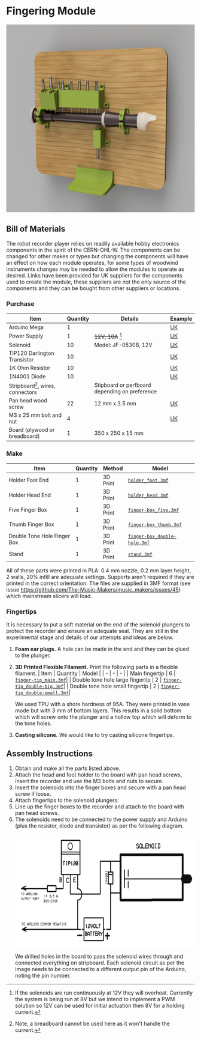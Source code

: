 
# Fingering Module


<p float="left">
  <img src="../../Documents/fingering_module_assembly_overview_with_frame.png" height="500" />
</p>

## Bill of Materials

The robot recorder player relies on readily available hobby electronics components in the spirit of the CERN-OHL-W. The components can be changed for other makes or types but changing the components will have an effect on how each module operates, for some types of woodwind instruments changes may be needed to allow the modules to operate as desired. Links have been provided for UK suppliers for the components used to create the module, these suppliers are not the only source of the components and they can be bought from other suppliers or locations.

### Purchase
| Item | Quantity | Details | Example |
| - | - | - | - |
| Arduino Mega | 1 | | [UK](https://www.amazon.co.uk/ELEGOO-Controller-ATmega2560-ATMEGA16U2-Compatible/dp/B06XKMZ3T9/)|
| Power Supply | 1 | ~~12V, 10A~~ [^voltage] | [UK](https://www.amazon.co.uk/SHNITPWR-100V-240V-Converter-Transformer-5-5x2-5mm/dp/B08BJRN5SX/)|
| Solenoid | 10 | Model: JF-0530B, 12V | [UK](https://www.amazon.co.uk/Rtengtunn-JF-0530B-Push-Pull-Gangbei-0530B-Electromagnet/dp/B08291L2XL/)|
| TIP120 Darlington Transistor | 10 | | [UK](https://www.amazon.co.uk/BOJACK-Epitaxial-Transistor-Darlington-Transistors/dp/B08D8SJPCG/ref=sr_1_4?dchild=1&keywords=TIP120+Darlington+Transistor&qid=1614263478&sr=8-4)|
| 1K Ohm Resistor | 10 | | [UK](https://www.amazon.co.uk/sourcing-map-Metal-Resistors-Tolerances/dp/B07LGM23Y4/ref=sr_1_10?dchild=1&keywords=1K+Ohm+Resistor&qid=1614263525&sr=8-10)|
| 1N4001 Diode | 10 | | [UK](https://www.amazon.co.uk/ExcLent-100Pcs-1N4001-50V-Diode/dp/B07J3ZT55G/ref=sr_1_8?dchild=1&keywords=1N4001+Diode&qid=1614263550&sr=8-8)|
| Stripboard[^breadboard], wires, connectors | | Stipboard or perfboard depending on preference | |
| Pan head wood screw | 22 | 12 mm x 3.5 mm | [UK](https://www.toolstation.com/self-tapping-pan-head-pozi-screw/p74035) |
| M3 x 25 mm bolt and nut | 4 | | [UK](https://www.amazon.co.uk/Screw-Bolts-Stainless-Steel-340pcs/dp/B08RRW6B3H/ref=sr_1_12?dchild=1&keywords=M3+nut+and+bolt&qid=1614263398&sr=8-12)|
| Board (plywood or breadboard) | 1 | 350 x 250 x 15 mm | |

[^voltage]: If the solenoids are run continuously at 12V they will overheat. Currently the system is being run at 8V but we intend to implement a PWM solution so 12V can be used for initial actuation then 8V for a holding current.

[^breadboard]: Note, a breadboard cannot be used here as it won't handle the current.

### Make
| Item | Quantity | Method | Model |
| - | - | - | - |
| Holder Foot End | 1 | 3D Print | [`holder_foot.3mf`](holder_foot.3mf) |
| Holder Head End | 1 | 3D Print | [`holder_head.3mf`](holder_head.3mf) |
| Five Finger Box | 1 | 3D Print | [`finger-box_five.3mf`](finger-box_five.3mf) |
| Thumb Finger Box | 1 | 3D Print | [`finger-box_thumb.3mf`](finger-box_thumb.3mf) |
| Double Tone Hole Finger Box | 1 | 3D Print | [`finger-box_double-hole.3mf`](finger-box_double-hole.3mf) |
| Stand | 1 | 3D Print | [`stand.3mf`](stand.3mf) |

All of these parts were printed in PLA. 0.4 mm nozzle, 0.2 mm layer height, 2 walls, 20% infill are adequate settings. Supports aren't required if they are printed in the correct orientation. The files are supplied in 3MF format (see issue https://github.com/The-Music-Makers/music_makers/issues/45) which mainstream slicers will load.

### Fingertips
It is necessary to put a soft material on the end of the solenoid plungers to protect the recorder and ensure an adequate seal. They are still in the experimental stage and details of our attempts and ideas are below.

1. **Foam ear plugs.** A hole can be made in the end and they can be glued to the plunger.
2. **3D Printed Flexible Filament.** Print the following parts in a flexible filament.
    | Item | Quantity | Model |
    | - | - | - |
    | Main fingertip | 6 | [`finger-tip_main.3mf`](finger-tip_main.3mf)|
    | Double tone hole large fingertip | 2 | [`finger-tip_double-big.3mf`](finger-tip_double-big.3mf)|
    | Double tone hole small fingertip | 2 | [`finger-tip_double-small.3mf`](finger-tip_double-small.3mf)|

    We used TPU with a shore hardness of 95A. They were printed in vase mode but with 3 mm of bottom layers. This results in a solid bottom which will screw onto the plunger and a hollow top which will deform to the tone holes.
3. **Casting silicone.** We would like to try casting silicone fingertips.


## Assembly Instructions
1. Obtain and make all the parts listed above.
1. Attach the head and foot holder to the board with pan head screws, insert the recorder and use the M3 bolts and nuts to secure.
1. Insert the solenoids into the finger boxes and secure with a pan head screw if loose.
1. Attach fingertips to the solenoid plungers.
1. Line up the finger boxes to the recorder and attach to the board with pan head screws.
1. The solenoids need to be connected to the power supply and Arduino (plus the resistor, diode and transistor) as per the following diagram. <p><img float="left" src="../../Documents/singleSolenoidWiringDiagram.PNG" height="300"/></p> We drilled holes in the board to pass the solenoid wires through and connected everything on stripboard. Each solenoid circuit as per the image needs to be connected to a different output pin of the Arduino, noting the pin number.